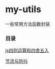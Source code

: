 # my-utils
一些常用方法函数封装

### 目录
[js四则运算和四舍五入](https://github.com/smallmonsters/my-utils/blob/master/src/lib/operation/README.md)

[节流与防抖](https://github.com/smallmonsters/my-utils/blob/master/src/lib/throttle/README.md)